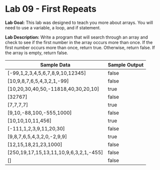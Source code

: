 # Lab 09 - First Repeats

**Lab Goal:**
This lab was designed to teach you more about arrays. You will need to use a variable, a loop, and if statement.

**Lab Description:**
Write a program that will search through an array and check to see if the first number in the array occurs more than once. If the first number occurs more than once, return true. Otherwise, return false. If the array is empty, return false.

**Sample Data** | **Sample Output**
----------------|------------------
[-99,1,2,3,4,5,6,7,8,9,10,12345] | false
[10,9,8,7,6,5,4,3,2,1,-99] | false
[10,20,30,40,50,-11818,40,30,20,10] | true
[32767] | false
[7,7,7,7] | true
[9,10,-88,100,-555,1000] | false
[10,10,10,11,456] | true
[-111,1,2,3,9,11,20,30] | false
[9,8,7,6,5,4,3,2,0,-2,9,9] | true
[12,15,18,21,23,1000] | false
[250,19,17,15,13,11,10,9,6,3,2,1,-455] | false
[] | false
